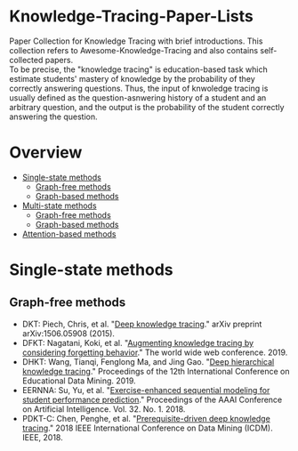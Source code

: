 # Knowledge-Tracing-Paper-Lists   
Paper Collection for Knowledge Tracing with brief introductions. This collection refers to Awesome-Knowledge-Tracing and also contains self-collected papers.  
To be precise, the "knowledge tracing" is education-based task which estimate students' mastery of knowledge by the probability of they correctly answering questions. Thus, the input of knwoledge tracing is usually defined as the question-asnwering history of a student and an arbitrary question, and the output is the probability of the student correctly answering the question.

# Overview
* [Single-state methods](https://github.com/ApexEDM/knowledge-tracing-papers/#single-state)
  * [Graph-free methods](https://github.com/ApexEDM/knowledge-tracing-papers#single-graph-free)
  * [Graph-based methods](https://github.com/ApexEDM/knowledge-tracing-papers#single-graph-based)
* [Multi-state methods](https://github.com/ApexEDM/knowledge-tracing-papers/#multi-state)
  * [Graph-free methods](https://github.com/ApexEDM/knowledge-tracing-papers#multi-graph-free)
  * [Graph-based methods](https://github.com/ApexEDM/knowledge-tracing-papers#multi-graph-based)
* [Attention-based methods](https://github.com/ApexEDM/knowledge-tracing-papers/#attention)

# Single-state methods
## Graph-free methods
* DKT: Piech, Chris, et al. "[Deep knowledge tracing](https://arxiv.org/pdf/1506.05908.pdf)." arXiv preprint arXiv:1506.05908 (2015).
* DFKT: Nagatani, Koki, et al. "[Augmenting knowledge tracing by considering forgetting behavior](https://dl.acm.org/doi/abs/10.1145/3308558.3313565)." The world wide web conference. 2019.
* DHKT: Wang, Tianqi, Fenglong Ma, and Jing Gao. "[Deep hierarchical knowledge tracing](https://par.nsf.gov/servlets/purl/10157350)." Proceedings of the 12th International Conference on Educational Data Mining. 2019.
* EERNNA: Su, Yu, et al. "[Exercise-enhanced sequential modeling for student performance prediction](https://ojs.aaai.org/index.php/AAAI/article/download/11864/11723)." Proceedings of the AAAI Conference on Artificial Intelligence. Vol. 32. No. 1. 2018.
* PDKT-C: Chen, Penghe, et al. "[Prerequisite-driven deep knowledge tracing](https://aic-fe.bnu.edu.cn/docs/20190108101850881476.pdf)." 2018 IEEE International Conference on Data Mining (ICDM). IEEE, 2018.
